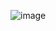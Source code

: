 ![image](https://github.com/arbitrarily/pathofexilemedia-addons/assets/899183/ca52955d-c6f5-4ac2-94a1-2b186d12d0e8)
